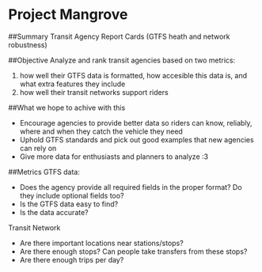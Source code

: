 # Project Mangrove

##Summary
Transit Agency Report Cards (GTFS heath and network robustness)

##Objective
Analyze and rank transit agencies based on two metrics:
1) how well their GTFS data is formatted, how accesible this data is, and what extra features they include
2) how well their transit networks support riders

##What we hope to achive with this
- Encourage agencies to provide better data so riders can know, reliably, where and when they catch the vehicle they need
- Uphold GTFS standards and pick out good examples that new agencies can rely on
- Give more data for enthusiasts and planners to analyze :3

##Metrics
 GTFS data: 
- Does the agency provide all required fields in the proper format? Do they include optional fields too?
- Is the GTFS data easy to find?
- Is the data accurate?

Transit Network
- Are there important locations near stations/stops?
- Are there enough stops? Can people take transfers from these stops?
- Are there enough trips per day?
